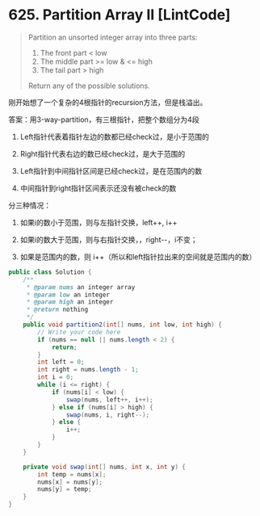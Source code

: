 # 625. Partition Array II \[LintCode\]

> Partition an unsorted integer array into three parts:
>
> 1. The front part &lt; low
> 2. The middle part &gt;= low & &lt;= high
> 3. The tail part &gt; high
>
> Return any of the possible solutions.

刚开始想了一个复杂的4根指针的recursion方法，但是栈溢出。

答案：用3-way-partition，有三根指针，把整个数组分为4段

1. Left指针代表着指针左边的数都已经check过，是小于范围的

2. Right指针代表右边的数已经check过，是大于范围的

3. Left指针到中间指针区间是已经check过，是在范围内的数

4. 中间指针到right指针区间表示还没有被check的数

分三种情况：

1. 如果i的数小于范围，则与左指针交换，left++, i++

2. 如果i的数大于范围，则与右指针交换，，right--，i不变；

3. 如果是范围内的数，则 i++（所以和left指针拉出来的空间就是范围内的数）

```java
public class Solution {
    /**
     * @param nums an integer array
     * @param low an integer
     * @param high an integer
     * @return nothing
     */
    public void partition2(int[] nums, int low, int high) {
        // Write your code here
        if (nums == null || nums.length < 2) {
            return;
        }
        int left = 0;
        int right = nums.length - 1;
        int i = 0;
        while (i <= right) {
            if (nums[i] < low) {
                swap(nums, left++, i++);
            } else if (nums[i] > high) {
                swap(nums, i, right--);
            } else {
                i++;
            }
        }
    }

    private void swap(int[] nums, int x, int y) {
        int temp = nums[x];
        nums[x] = nums[y];
        nums[y] = temp;
    }
}
```



